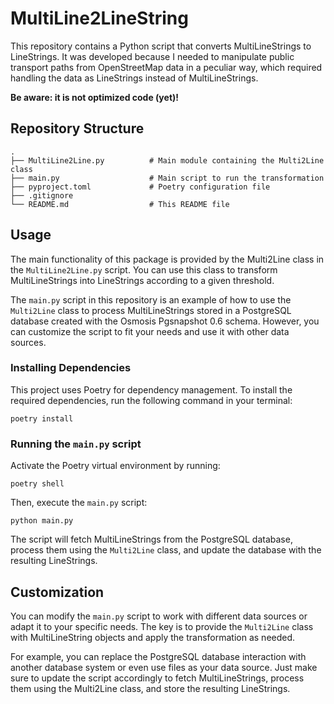 # MultiLine2LineString
This repository contains a Python script that converts MultiLineStrings to LineStrings. It was developed because I needed to manipulate public transport paths from OpenStreetMap data in a peculiar way, which required handling the data as LineStrings instead of MultiLineStrings.

**Be aware: it is not optimized code (yet)!**

## Repository Structure
```
.
├── MultiLine2Line.py          # Main module containing the Multi2Line class
├── main.py                    # Main script to run the transformation
├── pyproject.toml             # Poetry configuration file
├── .gitignore
└── README.md                  # This README file
```
## Usage
The main functionality of this package is provided by the Multi2Line class in the `MultiLine2Line.py` script. You can use this class to transform MultiLineStrings into LineStrings according to a given threshold.

The `main.py` script in this repository is an example of how to use the `Multi2Line` class to process MultiLineStrings stored in a PostgreSQL database created with the Osmosis Pgsnapshot 0.6 schema. However, you can customize the script to fit your needs and use it with other data sources.

### Installing Dependencies
This project uses Poetry for dependency management. To install the required dependencies, run the following command in your terminal:
```
poetry install
```
### Running the `main.py` script
Activate the Poetry virtual environment by running:
```
poetry shell
```
Then, execute the `main.py` script:
```
python main.py
```
The script will fetch MultiLineStrings from the PostgreSQL database, process them using the `Multi2Line` class, and update the database with the resulting LineStrings.

## Customization
You can modify the `main.py` script to work with different data sources or adapt it to your specific needs. The key is to provide the `Multi2Line` class with MultiLineString objects and apply the transformation as needed.

For example, you can replace the PostgreSQL database interaction with another database system or even use files as your data source. Just make sure to update the script accordingly to fetch MultiLineStrings, process them using the Multi2Line class, and store the resulting LineStrings.
